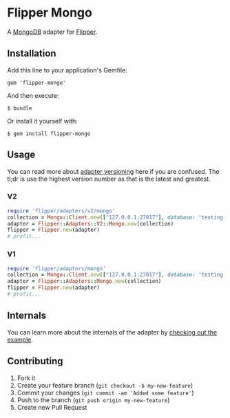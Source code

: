 # Flipper Mongo

A [MongoDB](https://github.com/mongodb/mongo-ruby-driver) adapter for [Flipper](https://github.com/jnunemaker/flipper).

## Installation

Add this line to your application's Gemfile:

    gem 'flipper-mongo'

And then execute:

    $ bundle

Or install it yourself with:

    $ gem install flipper-mongo

## Usage

You can read more about [adapter versioning](../Adapters.md#versioning) here if you are confused. The tl;dr is use the highest version number as that is the latest and greatest.

### V2

```ruby
require 'flipper/adapters/v2/mongo'
collection = Mongo::Client.new(["127.0.0.1:27017"], database: 'testing')['flipper']
adapter = Flipper::Adapters::V2::Mongo.new(collection)
flipper = Flipper.new(adapter)
# profit...
```

### V1

```ruby
require 'flipper/adapters/mongo'
collection = Mongo::Client.new(["127.0.0.1:27017"], database: 'testing')['flipper']
adapter = Flipper::Adapters::Mongo.new(collection)
flipper = Flipper.new(adapter)
# profit...
```

## Internals

You can learn more about the internals of the adapter by [checking out the example](../../examples/mongo/internals.rb).

## Contributing

1. Fork it
2. Create your feature branch (`git checkout -b my-new-feature`)
3. Commit your changes (`git commit -am 'Added some feature'`)
4. Push to the branch (`git push origin my-new-feature`)
5. Create new Pull Request
